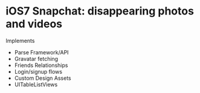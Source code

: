 iOS7 Snapchat: disappearing photos and videos
==

Implements
- Parse Framework/API
- Gravatar fetching
- Friends Relationships
- Login/signup flows
- Custom Design Assets
- UITableListViews


